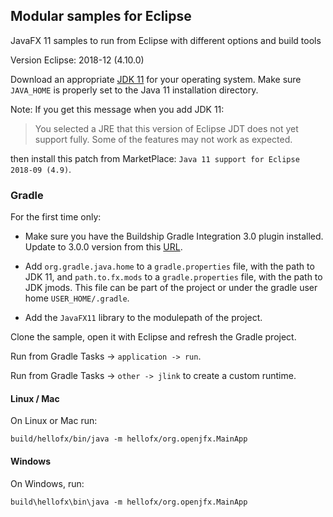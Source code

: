 ## Modular samples for Eclipse

JavaFX 11 samples to run from Eclipse with different options and build tools

Version Eclipse: 2018-12 (4.10.0)

Download an appropriate [JDK 11](https://jdk.java.net/11/) for your operating system. Make sure `JAVA_HOME` 
is properly set to the Java 11 installation directory. 

Note: If you get this message when you add JDK 11:
 
> You selected a JRE that this version of Eclipse JDT does not yet support fully. Some of the features may not work as expected.

then install this patch from MarketPlace: `Java 11 support for Eclipse 2018-09 (4.9)`.

### Gradle

For the first time only:

- Make sure you have the Buildship Gradle Integration 3.0 plugin installed. Update to 3.0.0 version
from this [URL](http://download.eclipse.org/buildship/updates/e410/snapshots/3.x/).

- Add `org.gradle.java.home` to a `gradle.properties` file, with the path to JDK 11, and
 `path.to.fx.mods` to a `gradle.properties` file, with the path to JDK jmods. This file 
can be part of the project or under the gradle user home `USER_HOME/.gradle`. 

- Add the `JavaFX11` library to the modulepath of the project.

Clone the sample, open it with Eclipse and refresh the Gradle project. 

Run from Gradle Tasks -> `application -> run`.

Run from Gradle Tasks -> `other -> jlink` to create a custom runtime. 

#### Linux / Mac

On Linux or Mac run:

    build/hellofx/bin/java -m hellofx/org.openjfx.MainApp

#### Windows

On Windows, run:

    build\hellofx\bin\java -m hellofx/org.openjfx.MainApp
